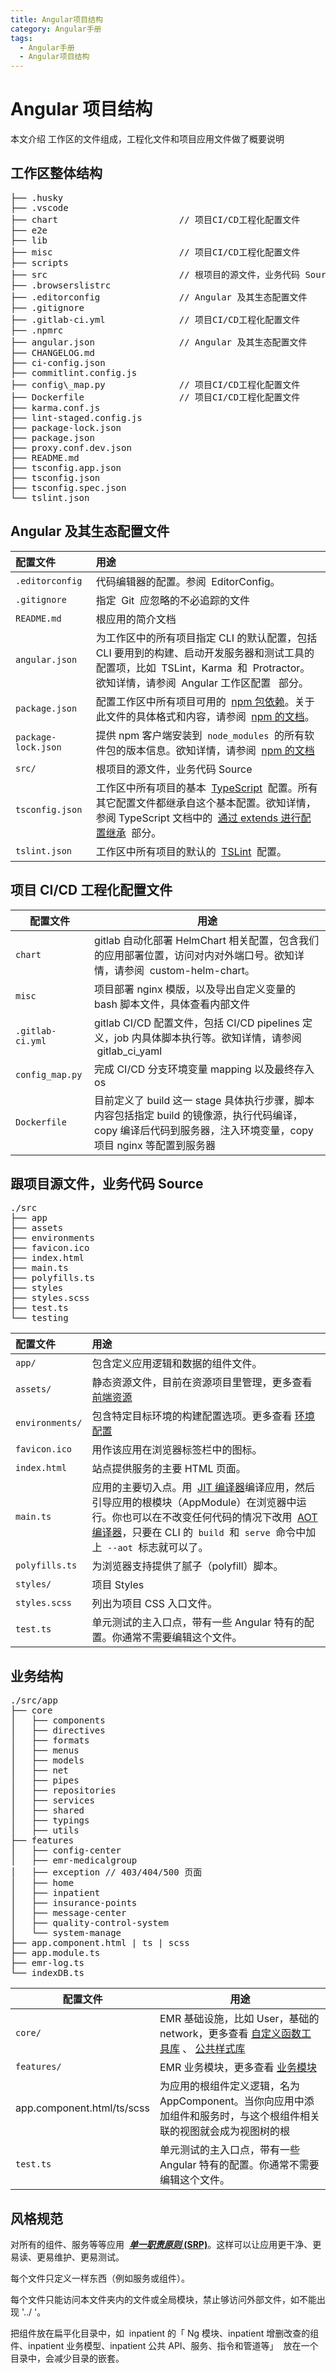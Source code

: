 ```yaml
---
title: Angular项目结构
category: Angular手册
tags:
  - Angular手册
  - Angular项目结构
---
```


# Angular 项目结构

本文介绍 工作区的文件组成，工程化文件和项目应用文件做了概要说明

## 工作区整体结构

<pre>
├── .husky
├── .vscode
├── chart                       // 项目CI/CD工程化配置文件
├── e2e
├── lib
├── misc                        // 项目CI/CD工程化配置文件
├── scripts
├── src                         // 根项目的源文件，业务代码 Source
├── .browserslistrc
├── .editorconfig               // Angular 及其生态配置文件
├── .gitignore
├── .gitlab-ci.yml              // 项目CI/CD工程化配置文件
├── .npmrc
├── angular.json                // Angular 及其生态配置文件
├── CHANGELOG.md
├── ci-config.json
├── commitlint.config.js
├── config\_map.py              // 项目CI/CD工程化配置文件
├── Dockerfile                  // 项目CI/CD工程化配置文件
├── karma.conf.js
├── lint-staged.config.js
├── package-lock.json
├── package.json
├── proxy.conf.dev.json
├── README.md
├── tsconfig.app.json
├── tsconfig.json
├── tsconfig.spec.json
└── tslint.json
</pre>

## Angular 及其生态配置文件

| 配置文件            | 用途                                                                                                                                                                                                                                                                                               |
| :------------------ | :------------------------------------------------------------------------------------------------------------------------------------------------------------------------------------------------------------------------------------------------------------------------------------------------- |
| `.editorconfig`     | 代码编辑器的配置。参阅  EditorConfig。                                                                                                                                                                                                                                                             |
| `.gitignore`        | 指定  Git  应忽略的不必追踪的文件                                                                                                                                                                                                                                                                  |
| `README.md`         | 根应用的简介文档                                                                                                                                                                                                                                                                                   |
| `angular.json`      | 为工作区中的所有项目指定 CLI 的默认配置，包括 CLI 要用到的构建、启动开发服务器和测试工具的配置项，比如  TSLint，Karma  和  Protractor。 欲知详情，请参阅  Angular 工作区配置   部分。                                                                                                              |
| `package.json`      | 配置工作区中所有项目可用的  [npm 包依赖](https://angular.cn/guide/npm-packages)。关于此文件的具体格式和内容，请参阅  [npm 的文档](https://docs.npmjs.com/files/package.json)。                                                                                                                     |
| `package-lock.json` | 提供 npm 客户端安装到  `node_modules`  的所有软件包的版本信息。欲知详情，请参阅  [npm 的文档](https://docs.npmjs.com/files/package-lock.json)                                                                                                                                                      |
| `src/`              | 根项目的源文件，业务代码 Source                                                                                                                                                                                                                                                                    |
| `tsconfig.json`     | 工作区中所有项目的基本  [TypeScript](https://www.typescriptlang.org/)  配置。所有其它配置文件都继承自这个基本配置。欲知详情，参阅 TypeScript 文档中的  [通过 extends 进行配置继承](https://www.typescriptlang.org/docs/handbook/tsconfig-json.html#configuration-inheritance-with-extends)  部分。 |
| `tslint.json`       | 工作区中所有项目的默认的  [TSLint](https://palantir.github.io/tslint/)  配置。                                                                                                                                                                                                                     |

## 项目 CI/CD 工程化配置文件

| 配置文件          | 用途                                                                                                                                                           |
| ----------------- | -------------------------------------------------------------------------------------------------------------------------------------------------------------- |
| `chart `          | gitlab 自动化部署 HelmChart 相关配置，包含我们的应用部署位置，访问对内对外端口号。欲知详情，请参阅  custom-helm-chart。                                        |
| `misc`            | 项目部署 nginx 模版，以及导出自定义变量的 bash 脚本文件，具体查看内部文件                                                                                      |
| `.gitlab-ci.yml ` | gitlab CI/CD 配置文件，包括 CI/CD pipelines 定义，job 内具体脚本执行等。欲知详情，请参阅  gitlab_ci_yaml                                                       |
| `config_map.py`   | 完成 CI/CD 分支环境变量 mapping 以及最终存入 os                                                                                                                |
| `Dockerfile`      | 目前定义了 build 这一 stage 具体执行步骤，脚本内容包括指定 build 的镜像源，执行代码编译，copy 编译后代码到服务器，注入环境变量，copy 项目 nginx 等配置到服务器 |

## 跟项目源文件，业务代码 Source

<pre>
./src
├── app
├── assets
├── environments
├── favicon.ico
├── index.html
├── main.ts
├── polyfills.ts
├── styles
├── styles.scss
├── test.ts
└── testing
</pre>

| 配置文件        | 用途                                                                                                                                                                                                                                                                                                    |
| :-------------- | :------------------------------------------------------------------------------------------------------------------------------------------------------------------------------------------------------------------------------------------------------------------------------------------------------ |
| `app/`          | 包含定义应用逻辑和数据的组件文件。                                                                                                                                                                                                                                                                      |
| `assets/`       | 静态资源文件，目前在资源项目里管理，更多查看 [前端资源](/pages/viewpage.action?pageId=182486430)                                                                                                                                                                                                        |
| `environments/` | 包含特定目标环境的构建配置选项。更多查看 [环境配置](/pages/createpage.action?spaceKey=~yxf&title=%E7%8E%AF%E5%A2%83%E9%85%8D%E7%BD%AE&linkCreation=true&fromPageId=182486417)                                                                                                                           |
| `favicon.ico`   | 用作该应用在浏览器标签栏中的图标。                                                                                                                                                                                                                                                                      |
| `index.html`    | 站点提供服务的主要 HTML 页面。                                                                                                                                                                                                                                                                          |
| `main.ts`       | 应用的主要切入点。用  [JIT 编译器](https://angular.cn/guide/glossary#jit)编译应用，然后引导应用的根模块（AppModule）在浏览器中运行。你也可以在不改变任何代码的情况下改用  [AOT 编译器](https://angular.cn/guide/aot-compiler)，只要在 CLI 的  `build`  和  `serve`  命令中加上  `--aot`  标志就可以了。 |
| `polyfills.ts`  | 为浏览器支持提供了腻子（polyfill）脚本。                                                                                                                                                                                                                                                                |
| `styles/`       | 项目 Styles                                                                                                                                                                                                                                                                                             |
| `styles.scss`   | 列出为项目 CSS 入口文件。                                                                                                                                                                                                                                                                               |
| `test.ts`       | 单元测试的主入口点，带有一些 Angular 特有的配置。你通常不需要编辑这个文件。                                                                                                                                                                                                                             |

## 业务结构

<pre>
./src/app
├── core
│   ├── components
│   ├── directives
│   ├── formats
│   ├── menus
│   ├── models
│   ├── net
│   ├── pipes
│   ├── repositories
│   ├── services
│   ├── shared
│   ├── typings
│   ├── utils
├── features
│   ├── config-center
│   ├── emr-medicalgroup
│   ├── exception // 403/404/500 页面
│   ├── home
│   ├── inpatient
│   ├── insurance-points
│   ├── message-center
│   ├── quality-control-system
│   └── system-manage
├── app.component.html | ts | scss
├── app.module.ts
├── emr-log.ts
└── indexDB.ts
</pre>

| 配置文件                   | 用途                                                                                                                                                                   |
| -------------------------- | ---------------------------------------------------------------------------------------------------------------------------------------------------------------------- |
| `core/`                    | EMR 基础设施，比如 User，基础的 network，更多查看 [自定义函数工具库](/pages/viewpage.action?pageId=182486440) 、 [公共样式库](/pages/viewpage.action?pageId=182486444) |
| `features/`                | EMR 业务模块，更多查看 [业务模块](/pages/viewpage.action?pageId=43455896)                                                                                              |
| app.component.html/ts/scss | 为应用的根组件定义逻辑，名为 AppComponent。当你向应用中添加组件和服务时，与这个根组件相关联的视图就会成为视图树的根                                                    |
| `test.ts`                  | 单元测试的主入口点，带有一些 Angular 特有的配置。你通常不需要编辑这个文件。                                                                                            |

## 风格规范

对所有的组件、服务等等应用  **[*单一职责原则* (SRP)](https://zh.wikipedia.org/wiki/%E5%8D%95%E4%B8%80%E5%8A%9F%E8%83%BD%E5%8E%9F%E5%88%99)**。这样可以让应用更干净、更易读、更易维护、更易测试。

每个文件只定义一样东西（例如服务或组件）。

每个文件只能访问本文件夹内的文件或全局模块，禁止够访问外部文件，如不能出现 '../ '。

把组件放在扁平化目录中，如  inpatient 的「 Ng 模块、inpatient 增删改查的组件、inpatient 业务模型、inpatient 公共 API、服务、指令和管道等」  放在一个目录中，会减少目录的嵌套。
